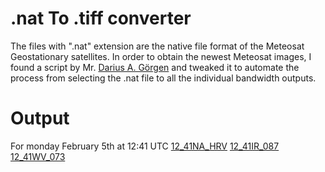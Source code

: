 # .nat To .tiff converter

The files with ".nat" extension are the native file format of the Meteosat Geostationary satellites. In order to obtain the newest Meteosat images, I found a script by Mr. [Darius A. Görgen](https://www.dariusgoergen.com/contents/blog/2020-06-14-nat2tif/index.html) and tweaked it to automate the process from selecting the .nat file to all the individual bandwidth outputs.

# Output
For monday February 5th at 12:41 UTC
[12_41NA_HRV](12_41NA_HRV.png "HRV")
[12_41IR_087](12_41IR_087.png "IR")
[12_41WV_073](12_41WV_073.png "WV")
